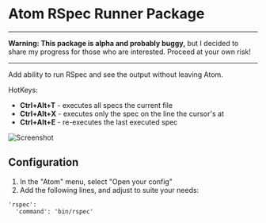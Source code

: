 # Atom RSpec Runner Package

----

**Warning: This package is alpha and probably buggy,** but I decided to share
my progress for those who are interested. Proceed at your own risk!

-----

Add ability to run RSpec and see the output without leaving Atom.

HotKeys:

- __Ctrl+Alt+T__ - executes all specs the current file
- __Ctrl+Alt+X__ - executes only the spec on the line the cursor's at
- __Ctrl+Alt+E__ - re-executes the last executed spec

![Screenshot](http://cl.ly/image/2G2B3M2g3l3k/stats_collector_spec.rb%20-%20-Users-fcoury-Projects-crm_bliss.png)

## Configuration

1. In the "Atom" menu, select "Open your config"
2. Add the following lines, and adjust to suite your needs:

```
'rspec':
  'command': 'bin/rspec'
```
